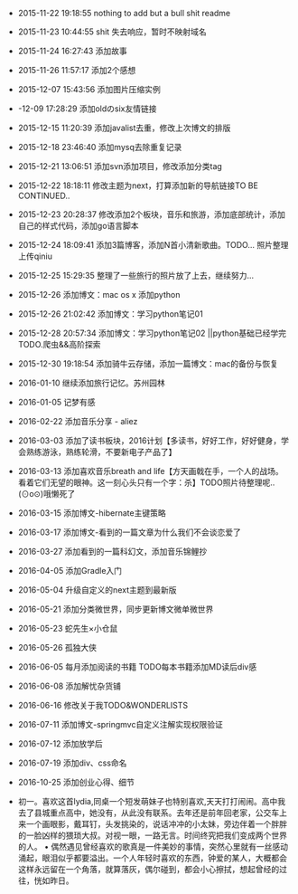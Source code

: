 
- 2015-11-22 19:18:55 nothing to add but a bull shit readme

- 2015-11-23 10:44:55 shit 失去响应，暂时不映射域名

- 2015-11-24 16:27:43 添加故事

- 2015-11-26 11:57:17 添加2个感想

- 2015-12-07 15:43:56 添加图片压缩实例

- -12-09 17:28:29 添加oldのsix友情链接

- 2015-12-15 11:20:39 添加javalist去重，修改上次博文的排版

- 2015-12-18 23:46:40 添加mysq去除重复记录

- 2015-12-21 13:06:51 添加svn添加项目，修改添加分类tag

- 2015-12-22 18:18:11 修改主题为next，打算添加新的导航链接TO BE CONTINUED..

- 2015-12-23 20:28:37 修改添加2个板块，音乐和旅游，添加底部统计，添加自己的样式代码，添加go语言脚本

- 2015-12-24 18:09:41 添加3篇博客，添加N首小清新歌曲。TODO... 照片整理上传qiniu

- 2015-12-25 15:29:35 整理了一些旅行的照片放了上去，继续努力...

- 2015-12-26 添加博文：mac os x 添加python

- 2015-12-26 21:02:42 添加博文：学习python笔记01

- 2015-12-28 20:57:34 添加博文：学习python笔记02 ||python基础已经学完 TODO.爬虫&&高阶探索

- 2015-12-30 19:18:54 添加骑牛云存储，添加一篇博文：mac的备份与恢复

- 2016-01-10 继续添加旅行记忆。苏州园林
	  
- 2016-01-05 记梦有感

- 2016-02-22 添加音乐分享 - aliez

- 2016-03-03 添加了读书板块，2016计划【多读书，好好工作，好好健身，学会熟练游泳，熟练轮滑，不要新电子产品了】

- 2016-03-13 添加喜欢音乐breath and life【方天画戟在手，一个人的战场。看着它们无望的眼神。这一刻心头只有一个字：杀】TODO照片待整理呢..(⊙o⊙)哦懒死了

- 2016-03-15 添加博文-hibernate主键策略  

- 2016-03-17 添加博文-看到的一篇文章为什么我们不会谈恋爱了

- 2016-03-27 添加看到的一篇科幻文，添加音乐锦鲤抄

- 2016-04-05 添加Gradle入门

- 2016-05-04 升级自定义的next主题到最新版     

- 2016-05-21 添加分类微世界，同步更新博文微单微世界

- 2016-05-23 蛇先生×小仓鼠

- 2016-05-26 孤独大侠 

- 2016-06-05 每月添加阅读的书籍 TODO每本书籍添加MD读后div感

- 2016-06-08 添加解忧杂货铺

- 2016-06-16 修改关于我TODO&WONDERLISTS

- 2016-07-11 添加博文-springmvc自定义注解实现权限验证

- 2016-07-12 添加放学后

- 2016-07-19 添加div、css命名

- 2016-10-25 添加创业心得、细节

- 初一。喜欢这首lydia,同桌一个短发萌妹子也特别喜欢,天天打打闹闹。高中我去了县城重点高中，她没有，从此没有联系。去年还是前年回老家，公交车上来一个画眼影，戴耳钉，头发挑染的，说话冲冲的小太妹，旁边伴着一个胖胖的一脸凶样的猥琐大叔。对视一眼，一路无言。时间终究把我们变成两个世界的人。 • 偶然遇见曾经喜欢的歌真是一件美妙的事情，突然心里就有一丝感动涌起，眼泪似乎都要溢出。一个人年轻时喜欢的东西，钟爱的某人，大概都会这样永远留在一个角落，就算落灰，偶尔碰到，都会小心擦拭，想起曾经的过往，恍如昨日。